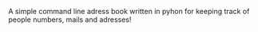 A simple command line adress book written in pyhon for keeping track of people numbers, mails and adresses!

